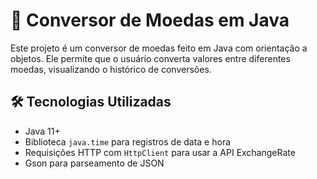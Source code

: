 # 💱 Conversor de Moedas em Java

Este projeto é um conversor de moedas feito em Java com orientação a objetos. Ele permite que o usuário converta valores entre diferentes moedas, visualizando o histórico de conversões. 


## 🛠️ Tecnologias Utilizadas

- Java 11+
- Biblioteca `java.time` para registros de data e hora
- Requisições HTTP com `HttpClient` para usar a API ExchangeRate
- Gson para parseamento de JSON



